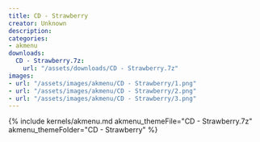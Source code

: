 ```yaml
---
title: CD - Strawberry
creator: Unknown
description: 
categories:
- akmenu
downloads:
  CD - Strawberry.7z:
    url: "/assets/downloads/CD - Strawberry.7z"
images:
- url: "/assets/images/akmenu/CD - Strawberry/1.png"
- url: "/assets/images/akmenu/CD - Strawberry/2.png"
- url: "/assets/images/akmenu/CD - Strawberry/3.png"
---
```


{% include kernels/akmenu.md akmenu_themeFile="CD - Strawberry.7z" akmenu_themeFolder="CD - Strawberry" %}
